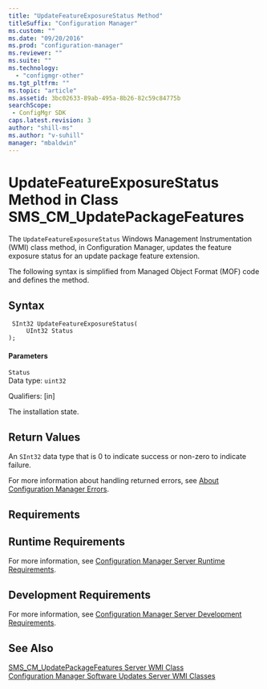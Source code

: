 ```yaml
---
title: "UpdateFeatureExposureStatus Method"
titleSuffix: "Configuration Manager"
ms.custom: ""
ms.date: "09/20/2016"
ms.prod: "configuration-manager"
ms.reviewer: ""
ms.suite: ""
ms.technology:
  - "configmgr-other"
ms.tgt_pltfrm: ""
ms.topic: "article"
ms.assetid: 3bc02633-89ab-495a-8b26-82c59c84775bsearchScope: - ConfigMgr SDK
caps.latest.revision: 3
author: "shill-ms"
ms.author: "v-suhill"
manager: "mbaldwin"
---
```

# UpdateFeatureExposureStatus Method in Class SMS_CM_UpdatePackageFeatures
The `UpdateFeatureExposureStatus` Windows Management Instrumentation (WMI) class method, in Configuration Manager, updates the feature exposure status for an update package feature extension.  

 The following syntax is simplified from Managed Object Format (MOF) code and defines the method.  

## Syntax  

```  
 SInt32 UpdateFeatureExposureStatus(  
     UInt32 Status  
);  

```  

#### Parameters  
 `Status`  
 Data type: `uint32`  

 Qualifiers: [in]  

 The installation state.  

## Return Values  
 An `SInt32` data type that is 0 to indicate success or non-zero to indicate failure.  

 For more information about handling returned errors, see [About Configuration Manager Errors](../../../develop/core/understand/about-configuration-manager-errors.md).  

## Requirements  

## Runtime Requirements  
 For more information, see [Configuration Manager Server Runtime Requirements](../../../develop/core/reqs/server-runtime-requirements.md).  

## Development Requirements  
 For more information, see [Configuration Manager Server Development Requirements](../../../develop/core/reqs/server-development-requirements.md).  

## See Also  
 [SMS_CM_UpdatePackageFeatures Server WMI Class](../../../develop/reference/sum/sms_cm_updatepackagefeatures-server-wmi-class.md)   
 [Configuration Manager Software Updates Server WMI Classes](../../../develop/reference/sum/software-updates-server-wmi-classes.md)
